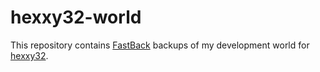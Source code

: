 # hexxy32-world

This repository contains [FastBack](https://pcal43.github.io/fastback/) backups of my development world for [hexxy32](https://github.com/object-Object/hexxy32).

